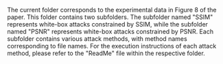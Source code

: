 The current folder corresponds to the experimental data in Figure 8 of the paper. 
This folder contains two subfolders. The subfolder named "SSIM" represents white-box attacks constrained by SSIM, while the subfolder named "PSNR" represents white-box attacks constrained by PSNR. Each subfolder contains various attack methods, with method names corresponding to file names. For the execution instructions of each attack method, please refer to the "ReadMe" file within the respective folder.
